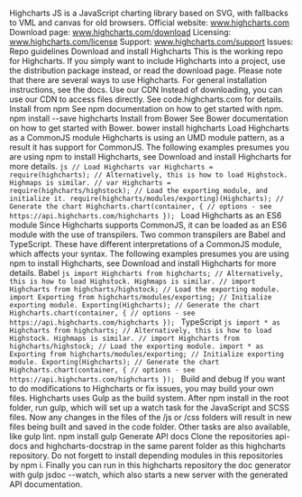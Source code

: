 Highcharts JS is a JavaScript charting library based on SVG, with fallbacks to VML and canvas for old browsers. Official website: www.highcharts.com Download page: www.highcharts.com/download Licensing: www.highcharts.com/license Support: www.highcharts.com/support Issues: Repo guidelines Download and install Highcharts This is the working repo for Highcharts. If you simply want to include Highcharts into a project, use the distribution package instead, or read the download page. Please note that there are several ways to use Highcharts. For general installation instructions, see the docs. Use our CDN Instead of downloading, you can use our CDN to access files directly. See code.highcharts.com for details. <script src="https://code.highcharts.com/highcharts.js"></script> Install from npm See npm documentation on how to get started with npm. npm install --save highcharts Install from Bower See Bower documentation on how to get started with Bower. bower install highcharts Load Highcharts as a CommonJS module Highcharts is using an UMD module pattern, as a result it has support for CommonJS. The following examples presumes you are using npm to install Highcharts, see Download and install Highcharts for more details. ```js // Load Highcharts var Highcharts = require(highcharts); // Alternatively, this is how to load Highstock. Highmaps is similar. // var Highcharts = require(highcharts/highstock); // Load the exporting module, and initialize it. require(highcharts/modules/exporting)(Highcharts); // Generate the chart Highcharts.chart(container, { // options - see https://api.highcharts.com/highcharts }); ``` Load Highcharts as an ES6 module Since Highcharts supports CommonJS, it can be loaded as an ES6 module with the use of transpilers. Two common transpilers are Babel and TypeScript. These have different interpretations of a CommonJS module, which affects your syntax. The following examples presumes you are using npm to install Highcharts, see Download and install Highcharts for more details. Babel ```js import Highcharts from highcharts; // Alternatively, this is how to load Highstock. Highmaps is similar. // import Highcharts from highcharts/highstock; // Load the exporting module. import Exporting from highcharts/modules/exporting; // Initialize exporting module. Exporting(Highcharts); // Generate the chart Highcharts.chart(container, { // options - see https://api.highcharts.com/highcharts }); ``` TypeScript ```js import * as Highcharts from highcharts; // Alternatively, this is how to load Highstock. Highmaps is similar. // import Highcharts from highcharts/highstock; // Load the exporting module. import * as Exporting from highcharts/modules/exporting; // Initialize exporting module. Exporting(Highcharts); // Generate the chart Highcharts.chart(container, { // options - see https://api.highcharts.com/highcharts }); ``` Build and debug If you want to do modifications to Highcharts or fix issues, you may build your own files. Highcharts uses Gulp as the build system. After npm install in the root folder, run gulp, which will set up a watch task for the JavaScript and SCSS files. Now any changes in the files of the /js or /css folders will result in new files being built and saved in the code folder. Other tasks are also available, like gulp lint. npm install gulp Generate API docs Clone the repositories api-docs and highcharts-docstrap in the same parent folder as this highcharts repository. Do not forgett to install depending modules in this repositories by npm i. Finally you can run in this highcharts repository the doc generator with gulp jsdoc --watch, which also starts a new server with the generated API documentation.